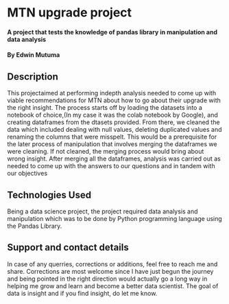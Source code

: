 # MTN upgrade project
#### A project that tests the knowledge of pandas library in manipulation and data analysis
#### By **Edwin Mutuma**
## Description
This projectaimed at performing indepth analysis needed to come up with viable recommendations for MTN about how to go about their upgrade with the right insight.
The process starts off by loading the datasets into a notebook of choice,(In my case it was the colab notebook by Google), and creating dataframes from the dtasets provided.
From there, we cleaned the data which included dealing with null values, deleting duplicated values and renaming the columns that were misspelt. This would be a prerequisite for the later process of manipulation that involves merging the dataframes we were cleaning. 
If not cleaned, the merging process would bring about wrong insight.
After merging all the dataframes, analysis was carried out as needed to come up with the answers to our questions and in tandem with our objectives

## Technologies Used
Being a data science project, the project required data analysis and manipulation which was to be done by Python programming language using the Pandas Library. 

## Support and contact details
In case of any querries, corrections or additions, feel free to reach me and share. Corrections are most welcome since I have just begun the journey and being pointed in the right direction would actually go a long way in helping me grow and learn and become a better data scientist.
The goal of data is insight and if you find insight, do let me know.
